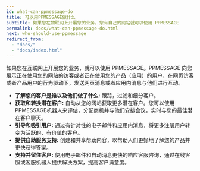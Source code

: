 ```yaml
---
id: what-can-ppmessage-do
title: 可以用PPMESSAGE做什么
subtitle: 如果您在物联网上开展您的业务，您有自己的网站就可以使用 PPMESSAGE
permalink: docs/what-can-ppmessage-do.html
next: who-should-use-ppmessage
redirect_from:
  - "docs/"
  - "docs/index.html"
---
```


如果您在互联网上开展您的业务，就可以使用 PPMESSAGE。PPMESSAGE 向您展示正在使用您的网站的访客或者正在使用您的产品（应用）的用户，在网页访客或者产品用户的行为驱动下，发送网页消息或者应用内消息与他们进行互动。

   - **了解您的客户是谁以及他们做了什么:** 跟踪，过滤和细分客户。
   - **获取和转换潜在客户:** 自动从您的网站获取更多潜在客户。您可以使用PPMESSAGE机器人来评估，分配商机并与他们安排会议，实时与您的最佳潜在客户聊天。
   - **引导和吸引用户:** 通过有针对性的电子邮件和应用内消息，将更多注册用户转变为活跃的、有价值的客户。
   - **提供自助服务支持:** 创建和共享帮助内容，以帮助人们更好地了解您的产品并更快获得答案。
   - **支持并留住客户:** 使用电子邮件和自动消息更快的响应客服咨询，通过在线客服或客服机器人提供解决方案，提高客户满意度。
